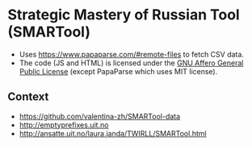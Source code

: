 

# Strategic Mastery of Russian Tool (SMARTool)

- Uses https://www.papaparse.com/#remote-files to fetch CSV data.
- The code (JS and HTML) is licensed under the
  [GNU Affero General Public License](https://www.gnu.org/licenses/agpl-3.0.en.html)
  (except PapaParse which uses MIT license).


## Context

- https://github.com/valentina-zh/SMARTool-data
- http://emptyprefixes.uit.no
- http://ansatte.uit.no/laura.janda/TWIRLL/SMARTool.html
